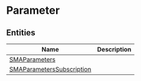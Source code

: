 
# Parameter


## Entities

|Name|Description|
|---|---|
|[SMAParameters](SMAParameters.cdm.json)||
|[SMAParametersSubscription](SMAParametersSubscription.cdm.json)||
